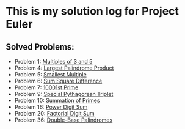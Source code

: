 # This is my solution log for Project Euler

## Solved Problems:
- Problem 1: [Multiples of 3 and 5](https://projecteuler.net/problem=1)
- Problem 4: [Largest Palindrome Product](https://projecteuler.net/problem=4)
- Problem 5: [Smallest Multiple](https://projecteuler.net/problem=5)
- Problem 6: [Sum Square Difference](https://projecteuler.net/problem=6)
- Problem 7: [10001st Prime](https://projecteuler.net/problem=7)
- Problem 9: [Special Pythagorean Triplet](https://projecteuler.net/problem=9)
- Problem 10: [Summation of Primes](https://projecteuler.net/problem=10)
- Problem 16: [Power Digit Sum](https://projecteuler.net/problem=16)
- Problem 20: [Factorial Digit Sum](https://projecteuler.net/problem=20)
- Problem 36: [Double-Base Palindromes](https://projecteuler.net/problem=36)

